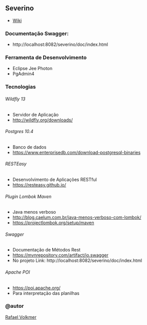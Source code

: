 ## Severino 
* [Wiki](https://github.com/Antbridge/severino-docs/wiki)

### Documentação Swagger:
* http://localhost:8082/severino/doc/index.html

### Ferramenta de Desenvolvimento
* Eclipse Jee Photon
* PgAdmin4

### Tecnologias
###### Wildfly 13
* Servidor de Aplicação
* http://wildfly.org/downloads/

###### Postgres 10.4
* Banco de dados
* https://www.enterprisedb.com/download-postgresql-binaries

###### RESTEasy
* Desenvolvimento de Aplicações RESTful
* https://resteasy.github.io/

###### Plugin Lombok Maven
* Java menos verboso
* http://blog.caelum.com.br/java-menos-verboso-com-lombok/
* https://projectlombok.org/setup/maven

###### Swagger
* Documentação de Métodos Rest
* https://mvnrepository.com/artifact/io.swagger
* No projeto Link: http://localhost:8082/severino/doc/index.html

###### Apache POI
* https://poi.apache.org/
* Para interpretação das planilhas
  
### @autor
[Rafael Volkmer](https://github.com/volkmerrafael)

